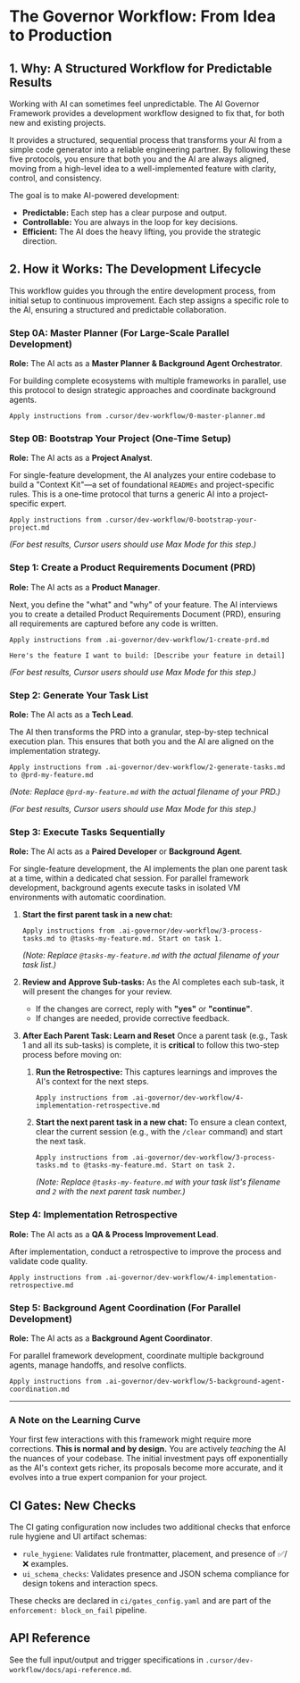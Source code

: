 # The Governor Workflow: From Idea to Production

## 1. Why: A Structured Workflow for Predictable Results

Working with AI can sometimes feel unpredictable. The AI Governor Framework provides a development workflow designed to fix that, for both new and existing projects.

It provides a structured, sequential process that transforms your AI from a simple code generator into a reliable engineering partner. By following these five protocols, you ensure that both you and the AI are always aligned, moving from a high-level idea to a well-implemented feature with clarity, control, and consistency.

The goal is to make AI-powered development:
-   **Predictable:** Each step has a clear purpose and output.
-   **Controllable:** You are always in the loop for key decisions.
-   **Efficient:** The AI does the heavy lifting, you provide the strategic direction.

## 2. How it Works: The Development Lifecycle

This workflow guides you through the entire development process, from initial setup to continuous improvement. Each step assigns a specific role to the AI, ensuring a structured and predictable collaboration.

### Step 0A: Master Planner (For Large-Scale Parallel Development)
**Role:** The AI acts as a **Master Planner & Background Agent Orchestrator**.

For building complete ecosystems with multiple frameworks in parallel, use this protocol to design strategic approaches and coordinate background agents.

```
Apply instructions from .cursor/dev-workflow/0-master-planner.md
```

### Step 0B: Bootstrap Your Project (One-Time Setup)
**Role:** The AI acts as a **Project Analyst**.

For single-feature development, the AI analyzes your entire codebase to build a "Context Kit"—a set of foundational `READMEs` and project-specific rules. This is a one-time protocol that turns a generic AI into a project-specific expert.

```
Apply instructions from .cursor/dev-workflow/0-bootstrap-your-project.md
```
*(For best results, Cursor users should use Max Mode for this step.)*

### Step 1: Create a Product Requirements Document (PRD)
**Role:** The AI acts as a **Product Manager**.

Next, you define the "what" and "why" of your feature. The AI interviews you to create a detailed Product Requirements Document (PRD), ensuring all requirements are captured before any code is written.

```
Apply instructions from .ai-governor/dev-workflow/1-create-prd.md

Here's the feature I want to build: [Describe your feature in detail]
```
*(For best results, Cursor users should use Max Mode for this step.)*

### Step 2: Generate Your Task List
**Role:** The AI acts as a **Tech Lead**.

The AI then transforms the PRD into a granular, step-by-step technical execution plan. This ensures that both you and the AI are aligned on the implementation strategy.

```
Apply instructions from .ai-governor/dev-workflow/2-generate-tasks.md to @prd-my-feature.md
```
*(Note: Replace `@prd-my-feature.md` with the actual filename of your PRD.)*

*(For best results, Cursor users should use Max Mode for this step.)*

### Step 3: Execute Tasks Sequentially
**Role:** The AI acts as a **Paired Developer** or **Background Agent**.

For single-feature development, the AI implements the plan one parent task at a time, within a dedicated chat session. For parallel framework development, background agents execute tasks in isolated VM environments with automatic coordination.

1.  **Start the first parent task in a new chat:**
    ```
    Apply instructions from .ai-governor/dev-workflow/3-process-tasks.md to @tasks-my-feature.md. Start on task 1.
    ```
    *(Note: Replace `@tasks-my-feature.md` with the actual filename of your task list.)*

2.  **Review and Approve Sub-tasks:**
    As the AI completes each sub-task, it will present the changes for your review.
    -   If the changes are correct, reply with **"yes"** or **"continue"**.
    -   If changes are needed, provide corrective feedback.

3.  **After Each Parent Task: Learn and Reset**
    Once a parent task (e.g., Task 1 and all its sub-tasks) is complete, it is **critical** to follow this two-step process before moving on:

    1.  **Run the Retrospective:** This captures learnings and improves the AI's context for the next steps.
        ```
        Apply instructions from .ai-governor/dev-workflow/4-implementation-retrospective.md
        ```

    2.  **Start the next parent task in a new chat:** To ensure a clean context, clear the current session (e.g., with the `/clear` command) and start the next task.
        ```
        Apply instructions from .ai-governor/dev-workflow/3-process-tasks.md to @tasks-my-feature.md. Start on task 2.
        ```
        *(Note: Replace `@tasks-my-feature.md` with your task list's filename and `2` with the next parent task number.)*

### Step 4: Implementation Retrospective
**Role:** The AI acts as a **QA & Process Improvement Lead**.

After implementation, conduct a retrospective to improve the process and validate code quality.

```
Apply instructions from .ai-governor/dev-workflow/4-implementation-retrospective.md
```

### Step 5: Background Agent Coordination (For Parallel Development)
**Role:** The AI acts as a **Background Agent Coordinator**.

For parallel framework development, coordinate multiple background agents, manage handoffs, and resolve conflicts.

```
Apply instructions from .ai-governor/dev-workflow/5-background-agent-coordination.md
```

---

### A Note on the Learning Curve

Your first few interactions with this framework might require more corrections. **This is normal and by design.** You are actively *teaching* the AI the nuances of your codebase. The initial investment pays off exponentially as the AI's context gets richer, its proposals become more accurate, and it evolves into a true expert companion for your project.

## CI Gates: New Checks

The CI gating configuration now includes two additional checks that enforce rule hygiene and UI artifact schemas:

- `rule_hygiene`: Validates rule frontmatter, placement, and presence of ✅/❌ examples.
- `ui_schema_checks`: Validates presence and JSON schema compliance for design tokens and interaction specs.

These checks are declared in `ci/gates_config.yaml` and are part of the `enforcement: block_on_fail` pipeline.

## API Reference

See the full input/output and trigger specifications in `.cursor/dev-workflow/docs/api-reference.md`.
